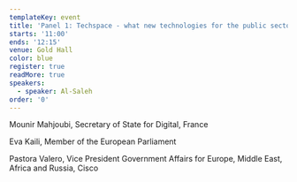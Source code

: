 ```yaml
---
templateKey: event
title: 'Panel 1: Techspace - what new technologies for the public sector?'
starts: '11:00'
ends: '12:15'
venue: Gold Hall
color: blue
register: true
readMore: true
speakers:
  - speaker: Al-Saleh
order: '0'
---
```


Mounir Mahjoubi, Secretary of State for Digital, France

Eva Kaili, Member of the European Parliament

Pastora Valero, Vice President Government Affairs for Europe, Middle East, Africa and Russia, Cisco
